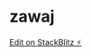 # zawaj

[Edit on StackBlitz ⚡️](https://stackblitz.com/edit/nativescript-stackblitz-templates-aefqs6)